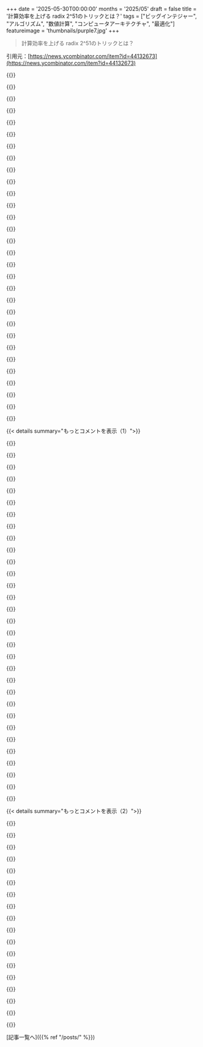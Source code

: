+++
date = '2025-05-30T00:00:00'
months = '2025/05'
draft = false
title = '計算効率を上げる radix 2^51のトリックとは？'
tags = ["ビッグインテジャー", "アルゴリズム", "数値計算", "コンピュータアーキテクチャ", "最適化"]
featureimage = 'thumbnails/purple7.jpg'
+++

> 計算効率を上げる radix 2^51のトリックとは？

引用元：[https://news.ycombinator.com/item?id=44132673](https://news.ycombinator.com/item?id=44132673)




{{<matomeQuote body="＞なんで12じゃなくて13ビットなの？一番上の部分はキャリーを無視して52ビットにして、オーバーフローしたらラップアラウンドするみたいに使うんだってさ。でもさ、トップを64ビット、他4つを48ビットにすればもっとキャリーを溜められるし、アラインメントもいい感じになるし、オーバーフローの性質も同じじゃないの？" userName="addaon" createdAt="2025/05/30 05:04:58" color="#45d325">}}




{{<matomeQuote body="＞＞＞なんでトップを64ビット、他4つを48ビットにしないの？<br>んー、たぶん5つの64ビットレジスタで256ビット計算したいから、各ワードで256/5の51.2ビット使うのが目標なんだと思う。これは256ビット計算には理想かもだけど、汎用big-intライブラリには最適じゃないかも。昔はキャリー用に1バイト使うのが普通だったらしいよ。あと、RISC-VみたいにフラグがないISAだと、こういう細かい話が結構重要になるね。" userName="phkahler" createdAt="2025/05/30 13:23:25" color="#45d325">}}




{{<matomeQuote body="うーん、この説明読んでも、やっぱ64+48*4の方が絶対優れてるって。だって、キャリーのスペースが各擬似数字に16ビットもあって、オーバーフローせずに長く計算できるし、キャリースペースのアラインメントももっときれいだよ。" userName="andrewla" createdAt="2025/05/30 19:04:59" color="">}}




{{<matomeQuote body="＞＞各ワードが同じ量である必要があるのか<br>なんで各ワードが同じ量じゃなきゃいけないの？トップワードに64ビット、他の4ワードに48ビットじゃダメなの？" userName="Thorrez" createdAt="2025/05/30 14:29:10" color="">}}




{{<matomeQuote body="各ワードのビット数を均等にするとさ、正規化しなきゃいけなくなるまでに、もっといっぱい足し算や引き算を続けられるんだよ。" userName="LegionMammal978" createdAt="2025/05/30 15:29:22" color="#38d3d3">}}




{{<matomeQuote body="うん、それはそうなんだけどさ、大事なのは、一番上の部分には冗長なビットを持たせても意味がないってこと。だって、そこに入ったものは正規化の後で捨てられちゃうからね。" userName="xigoi" createdAt="2025/05/30 15:44:00" color="">}}




{{<matomeQuote body="あー、なるほどね、そう考えると一番上の部分に全部64ビット使うのは確かに理にかなってるかも。でもさ、全部を同じサイズにしておくと、SIMDとかああいう手法でまとめて処理するのにメリットがあるんだよね。僕のプロジェクトの一つでは、CUDAで大きな整数を扱うのに、それらをワープ全体に分配しようとしてるんだ。" userName="LegionMammal978" createdAt="2025/05/30 17:03:36" color="#45d325">}}




{{<matomeQuote body="たぶん、一部のユースケースではオーバーフローがあったかどうかが知りたいんじゃないかな？そういう場合だと、キャリービットを溜めるスペースが多い方が、正確な答えを出すのが簡単になるかもしれないね。" userName="dgoldstein0" createdAt="2025/05/31 02:16:23" color="">}}




{{<matomeQuote body="だって、符号化された二つの数のトップ部分を足すと、すぐオーバーフローしちゃうからだよ。例えば両方2^63にしちゃったら、すぐ溢れちゃうじゃん。ラップアラウンド演算ならいいかもだけど、普通はダメだね。" userName="Sukera" createdAt="2025/05/30 09:40:43" color="">}}




{{<matomeQuote body="両方を2^63にするってことは、元の256ビットの数が2^255だったってことだよね。それなら、どんな中間的な符号化を使ってても、足し算はオーバーフローしちゃうんだよ。" userName="volemo" createdAt="2025/05/30 11:04:15" color="#ff5c5c">}}




{{<matomeQuote body="うん、じゃあ片方を2^62、もう片方を-2^62（具体的には: 0b1100..00）にしてみなよ。unsigned算術ではオーバーフローだけど、signed算術ではそうならないよ。とはいえ、256ビット整数を扱うときは、signed算術で作業することはまずないだろうけどね。" userName="vitus" createdAt="2025/05/30 11:41:33" color="">}}




{{<matomeQuote body="…だから？ 彼らは一番上のワードのオーバーフローなんて全然気にしてないよ。それがポイントなんだから。" userName="immibis" createdAt="2025/05/30 12:44:53" color="">}}




{{<matomeQuote body="そうしたら、OP（記事）みたいに256ビット値を保持するのに5ワードじゃなくて6ワード必要になるじゃん。その結果、加算するための命令も増えるよ。" userName="bboreham" createdAt="2025/05/30 06:56:17" color="">}}




{{<matomeQuote body="64 + 48 * 4 == 256でしょ…？ やっぱり5つの64ビットワードでいけるよ。" userName="addaon" createdAt="2025/05/30 07:03:51" color="">}}




{{<matomeQuote body="それだとオーバーフロー検出できないんじゃないの？" userName="bboreham" createdAt="2025/05/30 19:50:56" color="">}}




{{<matomeQuote body="AVX512（あとAVX2もある程度ね）を使えば、256ビット加算をかなり効率的に実装できるよ。レジスタにもっとたくさんの数値を格納できる追加の利点もあるしね。だいたいこんな感じに見えるかな:<br>__m256i s = _mm256_add_epi64(a, b);<br>const __m256i all_ones = _mm256_set1_epi64x(~0);<br>int g = _mm256_cmpgt_epu64_mask(a, s);<br>int p = _mm256_cmpeq_epu64_mask(s, all_ones);<br>int carries = ((g ＜＜ 1) + p) ^ p;<br><br>__m256i ret = _mm256_mask_sub_epi64(s, carries, s, all_ones);<br>スループットも良さそうだよ: https://godbolt.org/z/e7zETe8xY<br>これを512ビット加算に変えるのは簡単だし、そっちはもっと改善が顕著になるよ。" userName="ashdnazg" createdAt="2025/05/30 12:12:12" color="#ff5733">}}




{{<matomeQuote body="注意ね。特に特定のIntelアーキテクチャでは、AVX512命令を「少しでも」使うとプロセッサ全体がダウンクロックして、その結果、性能が不安定になったり遅くなったりすることがあるよ。<br>https://stackoverflow.com/questions/56852812/simd-instructio..." userName="amitprasad" createdAt="2025/05/30 19:21:48" color="#785bff">}}




{{<matomeQuote body="＞ AVX512命令を「少しでも」使うと<br>これは正しくないよ。AVX512は追加命令とか、zmm（512ビット）レジスタ、それと追加の16個（合計32個）のベクトルレジスタも提供するんだ。ダウンクロックは512ビットレジスタを使ったときにだけ起こるんだよ（AVX512命令全部じゃなくてね）。この違いは重要で、AVX512で追加された本当に便利な命令（例: 64ビット整数乗算）は純粋に良い点しかないからさ。あと、Zen4 とか Zen5 ではこれは全く問題にならないよ。電力/温度が上がり始めたときにだけダウンクロックするという、もっと賢明なやり方をするからね。" userName="adgjlsfhk1" createdAt="2025/05/30 19:29:09" color="#38d3d3">}}




{{<matomeQuote body="ああそうだね、完全に正しいよ :)<br>一般的な考えとしては、ベクトルレジスタの危険性をいくつか強調したかっただけなんだ。同じことはymm（256）にも、程度は小さいけど当てはまると思うよ。" userName="amitprasad" createdAt="2025/05/30 19:33:50" color="">}}




{{<matomeQuote body="最近のx86 CPU（Intel Broadwell、AMD Ryzen）なら、ADX [1] も使えるよ。これはradix 2^51表現が伝統的に有利だった状況（例えば Curve25519 とか）で、今はもっと速いかもしれないね。<br>[1] https://en.wikipedia.org/wiki/Intel_ADX" userName="e4m2" createdAt="2025/05/30 10:22:33" color="#ff5733">}}




{{<matomeQuote body="関連するやつ。<br>他に？<br>The radix 2^51 trick - https:／／news.ycombinator.com／item?id=33706153 - 2022年11月（コメント6件）<br>The radix 2^51 trick (2017) - https:／／news.ycombinator.com／item?id=23351007 - 2020年5月（コメント83件）" userName="dang" createdAt="2025/05/30 05:45:32" color="">}}




{{<matomeQuote body="要するにね：独立してる処理はたくさんやっても並列で速くなるかもってこと。<br>逆に依存関係で順番にやるしかない処理は少なくても遅くなる。<br>これって長い整数だけじゃなくて、もっと広い範囲で言えることだよ。" userName="nine_k" createdAt="2025/05/30 05:40:28" color="#38d3d3">}}




{{<matomeQuote body="そうそう。<br>別のやり方としては、普通の64 bitの塊を使って、各足し算をキャリーありとなしで並列に投機実行するってのもある。<br>そんで、下位の足し算のキャリー結果でどっちが正しいか選ぶ。<br>足し算の量は倍になるけど、これでキャリーの伝播時間がlog(bits)になるんだよ（線形じゃなくてね）。" userName="repelsteeltje" createdAt="2025/05/30 06:03:57" color="#45d325">}}




{{<matomeQuote body="それってさ、塊の数をnとしたら2^n個の候補ができちゃうんじゃないの？<br>なんかすごくたくさんの追加の（へへ）命令が実行されそうなんだけど。" userName="volemo" createdAt="2025/05/30 11:09:57" color="">}}




{{<matomeQuote body="いや、違うよ。<br>2n個だけ。<br>各塊のペアはキャリーなしで1回と、キャリーが1として1回足されるんだ。<br>radix=2である限り、キャリーは発生するかしないかのどっちかだよ。" userName="repelsteeltje" createdAt="2025/05/30 20:19:10" color="#785bff">}}




{{<matomeQuote body="1回の足し算ならradixは関係ないよ：キャリーはいつもゼロかイチ。<br>(r-1) + (r-1) = 2r - 2 ＜ 2r だからね。" userName="mananaysiempre" createdAt="2025/05/30 20:48:17" color="">}}




{{<matomeQuote body="でもさ、1回の足し算だと選択処理を結局順番にやらなきゃいけないから、時間短縮にはならないよ。<br>radix 2^51のトリックのミソは、正規化を何回かの足し算の後まで遅らせられるってことなんだ。<br>でも、それをするにはキャリーが1 bit以上である必要があるんだよ。" userName="account42" createdAt="2025/06/02 09:23:02" color="#38d3d3">}}




{{<matomeQuote body="これも見てみて。<br>https:／／news.ycombinator.com／item?id=44133169" userName="brucehoult" createdAt="2025/05/30 08:19:02" color="">}}




{{<matomeQuote body="「キャリーありの結果」と「キャリーなしの結果」だけじゃなくて、入力のwordごとにそのバリエーションがあるんだよね...。<br>多分、コードにするのはそんなに難しくないと思うけど。" userName="dgoldstein0" createdAt="2025/05/30 06:42:59" color="">}}




{{<matomeQuote body="これでよく分からなかったのはさ：示されてるテクニックって、N個の値を足すときにN-1回起こるリップルキャリーを1回だけにするためのものに見えるんだよね。<br>キャリー処理は複雑になるけど、これで実際の足し算は並列にできる。<br>でもさ、そもそも入力の数を最初の段階で5つのregistersのセットに分割しなきゃいけないでしょ？<br>それも何か並列化できないと、結局トータルで得にならないんじゃないの？" userName="zahlman" createdAt="2025/05/30 19:13:32" color="#ff5c5c">}}




{{< details summary="もっとコメントを表示（1）">}}

{{<matomeQuote body="それ並列化できるじゃん。5つのレジスタはそれぞれ他の値に依存してないよ。" userName="adgjlsfhk1" createdAt="2025/05/30 19:20:15" color="">}}




{{<matomeQuote body="でも4から5レジスタに分けるとさ、特定の出力レジスタ用のビットが2つの元のレジスタから来る可能性があるけど？" userName="zahlman" createdAt="2025/05/30 23:52:20" color="">}}




{{<matomeQuote body="それは各処理に数個の命令が必要ってだけだよ［１］。5つの出力レジスタはそれぞれ最大で4つの入力レジスタのペアに依存するけど、互いには依存しないんだ。［１］左シフト、右シフト、ORとか。arm64みたいなISAなら2-＞1ファンネルシフト一つでもいけるよ。その後51ビットマスクでANDする。具体的なコード例は省略するけど、こんな感じ。" userName="brucehoult" createdAt="2025/05/31 02:37:27" color="#785bff">}}




{{<matomeQuote body="うん。NVidiaって会社がこの考え方を調べててね。いくつかの分野で結構いい結果が出てるみたいだよ。" userName="CamperBob2" createdAt="2025/05/30 18:44:25" color="">}}




{{<matomeQuote body="この法則はマルチノードのスーパーコンピューターやクラウドまでスケールするよ。10000コアとか使えるなら、オーバーヘッドなんて気にならないくらい小さいもんさ。" userName="rollcat" createdAt="2025/05/30 09:16:06" color="">}}




{{<matomeQuote body="いや、10000コア使うと逆にオーバーヘッドがヤバくなるんだよ。もし処理のオーバーヘッドが10％で並列化できる部分が90％だとするじゃん？そしたら2コアだと元の時間の55％になる。10コアで19％、100コアで10.9％ね。そこから9900コア足して10000コアにしても、実行時間はほとんど変わらない。コスト100倍で効果は微々たるものってこと。" userName="credit_guy" createdAt="2025/05/30 11:09:30" color="#ff5c5c">}}




{{<matomeQuote body="君たち二人さ、話してるオーバーヘッドの種類が違うよ。" userName="volemo" createdAt="2025/05/30 11:12:28" color="">}}




{{<matomeQuote body="抽象的に言うと、並列システムがスケールアップすると、出力の重複排除やマージのコストがメリットを上回るかもね。これは仮説だけど。例えばa-lifeみたいに分散させると、収集・分析レイヤーが一番コストかかるし遅い。共有頻度を上げると個々は遅くなるけど重複を避けられる。どこまでスケールさせるかは、解決しようとしてる問題によるだろうね。" userName="noduerme" createdAt="2025/05/30 10:40:53" color="#45d325">}}




{{<matomeQuote body="Amdahlがダメって言ってるよ。" userName="hinkley" createdAt="2025/05/30 09:25:48" color="#45d325">}}




{{<matomeQuote body="完全にx86_64でやってる人が、RISC-Vがキャリーフラグ省略したのは間違いじゃないってことを見事に証明してるね。" userName="brucehoult" createdAt="2025/05/30 05:25:22" color="">}}




{{<matomeQuote body="他にも、64ビットのlimb（桁）のままでやる別の方法があるんだ。全部uint64_t変数でやるんだよ。<br>s0 ＋＝ a0；<br>s1 ＋＝ a1；<br>s2 ＋＝ a2；<br>s3 ＋＝ a3；<br><br>c0 ＝ s0 ＜ a0； // RISC-V `sltu`<br>c1 ＝ s1 ＜ a1；<br>c2 ＝ s2 ＜ a2；<br><br>if （s1 ＝＝ -1） goto propagate0； // これは2^64回に1回しか実行されない<br>check_s2：<br>if （s2 ＝＝ -1） goto propagate1； // これもね<br><br>add_carries：<br>s1 ＋＝ c0；<br>s2 ＋＝ c1；<br>s3 ＋＝ c2；<br>goto done；<br><br>propagate0： c1 ＝ c0； goto check_s2；<br><br>propagate1： c2 ＝ c1； goto add_carries；<br><br>done：<br><br>ここでのキモは、あるlimbの合計が全部1にならない限り、その桁からのキャリーアウトはキャリーインに依存しないで、その桁の元の足し算でキャリーが出たかどうかだけで決まるってことなんだ。<br>もし合計が全部1になったら、その時はキャリーアウトはキャリーインと同じになるんだよ。<br>これを条件分岐（ほとんど予測が外れない、つまり分岐しないと予測される）で表現すると、CPUは命令のブロックを完全に並列に実行できるはずだよ。ただし、複数の条件分岐が同じクロックサイクルで予測できる場合だけどね。<br>2^64回に1回はめちゃくちゃ遅くなるだろうね。<br>4-wideのマシンで4limbの数値なら、”adc”と比べてメリットはないけど、例えば8-wideのマシンで8limbの数値なら、本当に効果が出てくるよ。<br>今のx86_64だとそんなに助けにならないと思うけど、AppleのM*シリーズとかなら効くかもね。M1でさえ8-wideだけど、Arm ISAを回避するのがちょっと難しいかも。<br>Tenstorrentの8-wide RISC-V Ascalonプロセッサが今年後半か2026年初頭に出たら、本当にどうなるか分かるだろうね。VentanaとかRivos、XiangShanみたいな他のもね。<br>ワイドなSIMDでもっとうまくいくよ、もし速い1-レーンシフト（RISC-VではSlideupって呼ばれてる）があればね。" userName="brucehoult" createdAt="2025/05/30 05:59:40" color="#ff5c5c">}}




{{<matomeQuote body="いいね、でもこれ暗号コード（多倍長整数を使う主な分野の一つだよね）で使うなら、秘密のデータが分岐に関わるのは普通サイドチャネル攻撃のリスクになるってことを覚えておいてね。<br>確かに、ランダムなデータなら2^64回に1回しか起こらないけど、それに依存してるなら、攻撃者がもっと頻繁に起こせるデータを選べるかどうかも考えないといけないよ。<br>もし制御フローなしでcmovみたいなのに置き換えられるなら、多分そっちの方が安全だね。<br>例えば c1 ｜＝ c0 ＆ seq(s1，-1) or so みたいに。<br>ただ、コンパイラがそれを分岐に変えたりしないか確認しないといけないけどね。<br>まあ、それはデータ依存性を増やしちゃうんだけどさ…" userName="less_less" createdAt="2025/05/30 18:09:58" color="#ff33a1">}}




{{<matomeQuote body="そうだね、暗号には定時実行が必要だけど、これはすごく帯域の狭いチャネル（情報漏洩経路）じゃないとダメだね！<br>cmovはadcと同じ直列化の問題を抱えるけど、キャリーがないマシンだと、<br>add s，a，b； sltu co，s，a； add s，s，ci； sltu t，s，ci； or co，co，t<br>みたいな分かりやすい方法よりはマシかもしれないね。" userName="brucehoult" createdAt="2025/05/31 04:59:56" color="#ff5c5c">}}




{{<matomeQuote body="こう書きたいんだと思うよ：<br>if （s1 ＝＝ -1）<br>     c1 ＝ c0；<br>  if （s2 ＝＝ -1）<br>     c2 ＝ c1；<br><br><br>これらはx86だと条件付き移動（conditional moves）になることがあるんだ。<br>俺はよく、RISC-Vは比較して分岐するんじゃなくてIF命令を実装すべきだったと思ってたんだよ。<br>IFは次の命令を条件付きで実行させるけど、ISAレベルでフラグレジスタはいらないんだ。<br>分岐とジャンプだけ条件付きにすればいいと思ってたけど、実際には条件付きmov、load、store全部が実コードでめっちゃ便利だって分かったんだよね。" userName="phkahler" createdAt="2025/05/30 13:38:18" color="">}}




{{<matomeQuote body="問題は、俺が知る限り、条件付き移動はc0からc1、c1からc2へのデータ依存性を導入しちゃうってことなんだよ。それが俺たちが取り除こうとしてるまさにそのことなんだ。<br>cmovは定時実行命令であって、条件分岐みたいな投機的（speculated）な命令じゃないんだよ。<br>俺がやったことの最大のポイントは、二つの条件分岐が予測されない（not taken）と予測されるってことなんだ。<br>だからCPUは99．9999999999999999946％の時間は、”c1 ＝ c0”とか”c2 ＝ c1”みたいな直列の依存性を導入する命令をほとんど見ないんだよ。" userName="brucehoult" createdAt="2025/05/30 14:30:24" color="#ff5733">}}




{{<matomeQuote body="それは実装もプログラミングもかなり大変そうだね。<br>例えば、IFと次の命令の間に割り込みが入ったらどうなるの？条件付きの状態を読み書きするためにCSRを追加する必要があるね、ベクター制御のCSR（vstartとか）みたいに。<br>その余計な複雑さがメリットに見合うとは思えないな。<br>最近の分岐予測器はすごく優秀だし、ほとんどの分岐は予測しやすいよ。" userName="IshKebab" createdAt="2025/05/30 21:29:33" color="#ff33a1">}}




{{<matomeQuote body="キャリーセーブ加算よりadd-with-carryを使った加算の方が悪いケースもまだたくさん残ってるよ。<br>2つのマルチワード加算アルゴリズムはどっちも他方を置き換えられない、どっちにも使いどころがあるんだ。<br>だからADC/SBB命令はまともなISAには含まれてるんだよ、追加するコストは無視できるくらいだからね。<br>専用のフラグレジスタは必要ないよ、一部のISAはキャリー/ボローフラグを汎用レジスタに入れて使ってるし。<br>キャリーがないのはRISC-Vの一番悪い特徴ってわけじゃないよ。<br>もっと悪いのは整数オーバーフローフラグがないことだね。<br>安全な方法で書かれてるって主張するどんなプログラムにも必須の、整数オーバーフローを検出するためのソフトウェアでの回避策は、キャリーがない場合の回避策よりも達成可能な性能をはるかに低下させちゃうんだ。" userName="adrian_b" createdAt="2025/05/30 09:54:20" color="#ff5733">}}




{{<matomeQuote body="”安全な方法で書かれてるって主張するどんなプログラムにも必須の、整数オーバーフローを検出するためのソフトウェアでの回避策は、達成可能な性能をはるかに低下させちゃうんだ”<br>それは馬鹿げてるよ。<br>もっと良い方法は、自分のアルゴリズムがオーバーフローしないようにすることだね。<br>オーバーフローを検出したってことは、コードがSTOPしないといけないってことで、それは大抵安全じゃないんだ。<br>コードのどこかでオーバーフローをどう処理するか分かろうとする条件付き実行なんて、正気の沙汰じゃないよ。<br>もう一つの問題は、フラグがASMより上のどの言語からもアクセスできないってことだね。<br>Cの視点から見ると、フラグなんて存在しないんだ。" userName="phkahler" createdAt="2025/05/30 13:45:55" color="">}}




{{<matomeQuote body="標準Cにはフラグへの直接アクセスはないけど、gccやclangなら-ftrapvを付けてコンパイルすれば、符号付き整数の演算をオーバーフローチェックできるよ。<br>または、__builtin_add_overflowとかを使えば、その方法でオーバーフローフラグにアクセスできるね。<br>Rustのデバッグビルドは符号付き・符号なし整数オーバーフローでトラップするし、リリースビルドでもそうできるんだ。<br>全ての”a＋b”、”a-b”、”a＊b”が全てのコードベースでオーバーフローしないって形式的に証明できれば素晴らしいだろうけど、それがかなり非現実的だってことは分かると思うよ。<br>（そして本当に、そうなったら素晴らしいんだけどね！コンパイル時にサイズが制限される整数で、足し算ごとにサイズが増えるやつを考えたことがあるんだけど、掛け算はそれにはあまり向いてないし、アキュムレータに足し続けるループも持てないことになるんだ。<br>これは本当に非自明な問題だよ—オブジェクトのリストをループで回ってそのサイズを合計するのは大丈夫だと思うかもしれないけど、リストが同じ巨大なオブジェクトを何度も参照してると、比較的簡単にオーバーフローしちゃうから、それさえ抽象化するのは無理なんだ。）" userName="dzaima" createdAt="2025/05/30 17:55:49" color="#ff5733">}}




{{<matomeQuote body="ああ、それと、C23で標準のckd_addとかckd_subとかckd_mulが追加されたよ、演算がオーバーフローしたかどうかの真偽値（つまり__builtin_add_overflowの標準版）を得るためにね！" userName="dzaima" createdAt="2025/05/31 01:16:20" color="">}}




{{<matomeQuote body="これ全部、C言語がキャリーフラグを省略してるせいで、実際にはキャリーの目的で使われることがマジで少ないってことにつながるんだよね。" userName="pjc50" createdAt="2025/05/30 08:50:13" color="">}}




{{<matomeQuote body="でもさ、Cには今、_BitIntがあるんだよ。" userName="immibis" createdAt="2025/05/30 12:46:49" color="">}}




{{<matomeQuote body="うーん。多分、typedefで隠されるように設計されてるんじゃないかな。ビット数は定数じゃなきゃダメだから、マジで新しい言語機能ってわけじゃないんだよね。ただ、Xが固定値に制約されないuintXX_tの別の書き方ってだけ。もしコンパイラに1メガバイトの整数とか要求したら、それは君のせいだよ。" userName="immibis" createdAt="2025/05/31 21:00:41" color="">}}




{{<matomeQuote body="ハハ、やっぱ俺だけじゃなかったんだ、”so what’s all the risc5 gmp fuss was about, if carry flag is slow anyway?”って思うの。" userName="NooneAtAll3" createdAt="2025/05/30 08:43:16" color="">}}




{{<matomeQuote body="2021年、キャリー逐次処理は広帯域マシンで限界と主張。当時はRISC-V/GMP未整備。今は変わり、RISC-VボードでGMPベンチ試し、同等µarch/クロックでSiFive U74はArm A53並、SiFive P550はArm A72より良かった。批判エミュレーションでもこの結果。<br>8ワイドOoO RISC-Vコア（Tenstorrent Ascalon等）登場が楽しみ。" userName="brucehoult" createdAt="2025/05/30 14:50:13" color="#785bff">}}




{{<matomeQuote body="この’radix trick’はデータ構造にも使えるんだって。Okasakiの’Purely Functional Data Structures’って本に良い例があるよ。" userName="eru" createdAt="2025/05/30 09:04:48" color="">}}




{{<matomeQuote body="数ヶ月前にこの記事読みたかった！任意基数へのエンコード・デコードで、キャリーがバッファ全体に波及して劇的に遅くなるって結論にたどり着いたんだ。俺の解決策も、バッファをチャンク分けしてキャリー処理用の余裕を残すって点でこのトリックと共通点があるかも。少しストレージとか使うけど計算は節約。キャリーをプールして後で解決できたら最高だね。" userName="hdjrudni" createdAt="2025/05/30 20:55:45" color="#ff5733">}}




{{<matomeQuote body="HNのタイトルを編集しないっていうガイドラインはさておき、こういう小さな主張を過度に広げるクリックベイト的なタイトル嫌いなんだよね。この記事のタイトルはこうあるべきだった：”The radix 2^51 trick to adding 64-bit integers on *some* x86 architectures in parallel without slowing the pipeline due to dependencies on carry”" userName="smcin" createdAt="2025/05/30 23:16:42" color="">}}




{{<matomeQuote body="キャリーが加算を並列化しにくくするだけじゃないって面白いよね。キャリーなしの二進加算はXOR。XORのSubset Sum問題 - XORで目的のターゲットになる部分集合を見つけるやつ - はPに属するけど、キャリーありのちゃんとしたSubset Sum問題はNP完全なんだ。" userName="t0010q" createdAt="2025/05/30 13:00:58" color="#38d3d3">}}




{{<matomeQuote body="これってCとかC++のコンパイラでこの最適化入れても大丈夫なの？" userName="foota" createdAt="2025/05/30 05:23:08" color="">}}

{{</details>}}




{{< details summary="もっとコメントを表示（2）">}}

{{<matomeQuote body="うん、as-ifルールってのに従ってるから大丈夫だよ。外から見て違いは分からないし。例えば、32とか16ビットの環境で64ビットの足し算をループの中でやるのをサポートするのと同じ感じかな。" userName="addaon" createdAt="2025/05/30 05:42:07" color="#ff5733">}}




{{<matomeQuote body="思いがけない最適化って、タイミングみたいなサイドチャネルの穴を作ることがあるんだよね。この記事のやつは大丈夫だけど、”どれを使うな”ってコンパイラにどう伝えるかってのはまた別の大きな話題だよね。" userName="rollcat" createdAt="2025/05/30 09:36:30" color="#38d3d3">}}




{{<matomeQuote body="C++の規格ではサイドチャネルを作ることを禁止してないんだよね。だから（コンパイラが最適化していいかって）質問の答えはイエスだよ。" userName="Denvercoder9" createdAt="2025/05/30 11:42:37" color="">}}




{{<matomeQuote body="UB（未定義動作）がこんなにあるのに、一体どうやってセキュアとか安全性が超大事なコードとか書いてきたんだろうね？" userName="rollcat" createdAt="2025/05/30 14:03:00" color="">}}




{{<matomeQuote body="これはUBじゃないし、他のどんな言語でもこの最適化はできるよ。君が推してるあの言語だってね。" userName="konstantinua00" createdAt="2025/05/31 06:42:49" color="">}}




{{<matomeQuote body="C++で？まぁ、ほぼできてないよね。" userName="wat10000" createdAt="2025/05/30 17:47:53" color="">}}




{{<matomeQuote body="C++ってuint256型をそのまま使えるの？" userName="nine_k" createdAt="2025/05/30 05:37:45" color="#785bff">}}




{{<matomeQuote body="Cだとコンパイラが_BitInt(256)をサポートしてれば使えるけど、サポート範囲は決まってなくて256が保証されるわけじゃないんだ。アーキテクチャとかコンパイラによって違うみたい。例えばclangはRV64だと128まで、x64_64なら256いけるとか。C++でも状況は似てる。だからx86_64で256ビットやろうとすると、結局clangもgccもシンプルな命令をいっぱい出すコードになるっぽいね。" userName="Arnavion" createdAt="2025/05/30 07:19:01" color="#ff5733">}}




{{<matomeQuote body="最近のCPUだと、キャリービットによるデータハザード以外でadcがaddより本質的に遅いなんてことは、マジで疑問だよ。記事のポイントがデータハザードだってのは分かってるから、これは本当にちょっとした細かい指摘なんだけどね。" userName="russdill" createdAt="2025/05/30 05:05:37" color="">}}




{{<matomeQuote body="uops.infoを見てみたけど、Alder Lakeでのaddとadcのレイテンシは両方1サイクルなんだってさ。でもスループット（小さい方が速い）が、addは0.20（1サイクルで5個）、adcは0.50（1サイクルで2個）なんだ。だから記事の内容は合ってるみたいだよ。<br>これは、addがポート0、1、5、6、＆Bで使えるのに対して、adcはポート0＆6でしか使えないのが原因みたい。<br>だから、個別の命令としては悪くないんだけど、アウトオブオーダー実行（これがもっと現実的）だと、依存してない命令でも遅くなっちゃうんだって。" userName="john-h-k" createdAt="2025/05/30 05:18:01" color="#ff5733">}}




{{<matomeQuote body="Intelは新しいAPX命令も導入する予定らしいね。これには、既存の命令と同じだけどフラグをセットしない命令がいっぱい含まれてるらしいよ。これを追加する唯一もっともな理由は、パフォーマンスのためとしか思えないね。" userName="phkahler" createdAt="2025/05/30 13:54:55" color="">}}




{{<matomeQuote body="これは、フラグ命令のハードウェアレベルでの実際の依存関係だけが原因じゃない（それも要因だろうけど）、コードレイアウトにも大きく影響するんだ。<br>例えばArm64だと、比較をしてから、他の操作をやって、後でその比較結果を使うことができるんだ。これはパイプラインとかOoOエンジンにとってすごく良いことなんだ。<br>でも、x86_64のほとんどの命令はフラグを書き換えるから、これができないんだ。だから、jcc／setcc命令を比較のすぐ後に詰め込まないといけなくて、これはコンパイラとかOoOエンジンには優しくないんだよね。" userName="john-h-k" createdAt="2025/05/30 14:23:28" color="#45d325">}}




{{<matomeQuote body="いや、OoOの場合はそこまで気にしなくて良いと思うんだよね。CPUはバイナリにある順番通りじゃなく実行できるんだから。インオーダー実装の方が、そういうのがもっと重要になるんじゃないかな。<br>それに、比較とジャンプが隣接してる場合は、一つのuopに融合されるんだ。これはIntelもAMDもApple Siliconもみんなやってることだよ。" userName="dzaima" createdAt="2025/05/30 22:19:29" color="#ff5c5c">}}




{{<matomeQuote body="追記：BポートはIntelのドキュメントだと全部ポート11のことだって後で知ったよ。uops.infoがポートを1文字にするために16進数にしてたんだね。" userName="john-h-k" createdAt="2025/05/30 15:43:19" color="">}}




{{<matomeQuote body="君の言う通りだよ。同じALUでもできるのは確かだ。でも、キャリーフラグへのデータ依存性が、CPUの視点から見ると全く違う命令にしてしまうんだ。データ依存が3つになるんだからね。CPUとしては、命令を分けて扱った方が都合が良いんだ。" userName="superjan" createdAt="2025/05/30 07:05:05" color="#785bff">}}




{{<matomeQuote body="大きなかけ算は畳み込みでやって、後で繰り上がりを処理できるよ。畳み込みはFFT、ポイントワイズ乗算、逆FFTでできるんだけど、これだと普通のかけ算のO(n^2)より速いO(n log n)になるんだ。各桁のビットは小さくていいけど、繰り上がりが多いから桁数とか浮精度にもよるかな。大規模なかけ算ってだいたいFFTの仲間を使ってるんだよ。GIMPS（the Great Internet Mersenne Prime Search）関連でこれを学ぶのが超楽しかったな。GIMPSだとDWTっていうFFTの変種を無理数基底で使うんだけど、Mersenne prime候補のLucas testで必要なmod 2＾n－1がタダで手に入るんだよね。" userName="nickcw" createdAt="2025/05/30 09:43:11" color="#45d325">}}




{{<matomeQuote body="GIMPSは2つのオペランドの掛け算じゃなくて、二乗だけで済むって点も面白いね。" userName="phkahler" createdAt="2025/05/30 13:58:07" color="">}}

{{</details>}}



[記事一覧へ]({{% ref "/posts/" %}})
